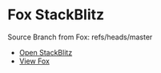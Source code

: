 # Fox StackBlitz

Source Branch from Fox: refs/heads/master

- [Open StackBlitz](https://stackblitz.com/github/assecosolutions/fox-stackblitz/tree/d7e0ffe3d6fccb717793a408d542a92e0cf7018a?terminal=start)
- [View Fox](https://github.com/assecosolutions/fox/tree/874390bc27fd0713ce054ae8dc84f38662a29e7b)
